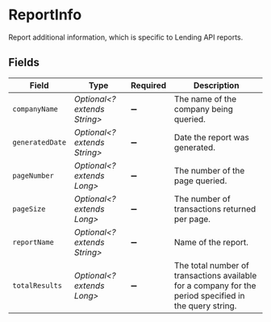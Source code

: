 # ReportInfo

Report additional information, which is specific to Lending API reports.


## Fields

| Field                                                                                                  | Type                                                                                                   | Required                                                                                               | Description                                                                                            |
| ------------------------------------------------------------------------------------------------------ | ------------------------------------------------------------------------------------------------------ | ------------------------------------------------------------------------------------------------------ | ------------------------------------------------------------------------------------------------------ |
| `companyName`                                                                                          | *Optional<? extends String>*                                                                           | :heavy_minus_sign:                                                                                     | The name of the company being queried.                                                                 |
| `generatedDate`                                                                                        | *Optional<? extends String>*                                                                           | :heavy_minus_sign:                                                                                     | Date the report was generated.                                                                         |
| `pageNumber`                                                                                           | *Optional<? extends Long>*                                                                             | :heavy_minus_sign:                                                                                     | The number of the page queried.                                                                        |
| `pageSize`                                                                                             | *Optional<? extends Long>*                                                                             | :heavy_minus_sign:                                                                                     | The number of transactions returned per page.                                                          |
| `reportName`                                                                                           | *Optional<? extends String>*                                                                           | :heavy_minus_sign:                                                                                     | Name of the report.                                                                                    |
| `totalResults`                                                                                         | *Optional<? extends Long>*                                                                             | :heavy_minus_sign:                                                                                     | The total number of transactions available for a company for the period specified in the query string. |